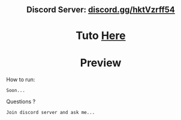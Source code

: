 <h2 align="center">Discord Server: <a href="https://discord.gg/hktVzrff54">discord.gg/hktVzrff54</a></h2>


<h1 align="center">Tuto <a href="https://discord.gg/hktVzrff54">Here</a></h1>

<h1 align="center">Preview</h1>



How to run:
```
Soon...
```

Questions ?
```
Join discord server and ask me...
```
